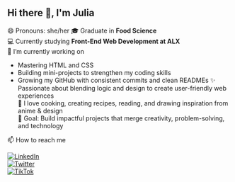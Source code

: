 ## Hi there 👋, I'm Julia
 😄 Pronouns: she/her
🎓 Graduate in **Food Science**  
💻 Currently studying **Front-End Web Development at ALX**  
🔭 I’m currently working on 
- Mastering HTML and CSS 
- Building mini-projects to strengthen my coding skills  
- Growing my GitHub with consistent commits and clean READMEs
✨ Passionate about blending logic and design to create user-friendly web experiences  
🍴 I love cooking, creating recipes, reading, and drawing inspiration from anime & design  
🎯 Goal: Build impactful projects that merge creativity, problem-solving, and technology

 📫 How to reach me

[![LinkedIn](https://img.shields.io/badge/LinkedIn-blue?logo=linkedin&logoColor=white)](https://www.linkedin.com/in/www.linkedin.com/in/julia-owusu-gyawu-ba277625b/)  
[![Twitter](https://img.shields.io/badge/Twitter-black?logo=x&logoColor=white)](https://twitter.com/owusugyawujulia)  
[![TikTok](https://img.shields.io/badge/TikTok-000000?logo=tiktok&logoColor=white)](https://www.tiktok.com/@julestbr)  
<!--
**sweetjules/sweetjules** is a ✨ _special_ ✨ repository because its `README.md` (this file) appears on your GitHub profile.


- 📫 How to reach me: ...
- 😄 Pronouns: she/her
-->
